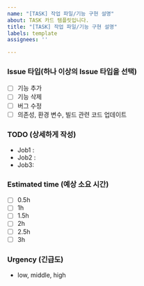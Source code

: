 ```yaml
---
name: "[TASK] 작업 파일/기능 구현 설명"
about: TASK 카드 템플릿입니다.
title: "[TASK] 작업 파일/기능 구현 설명"
labels: template
assignees: ''

---
```


### Issue 타입(하나 이상의 Issue 타입을 선택)

- [ ]  기능 추가
- [ ]  기능 삭제
- [ ]  버그 수정
- [ ]  의존성, 환경 변수, 빌드 관련 코드 업데이트

### TODO (상세하게 작성)

-  Job1 : 
-  Job2 : 
-  Job3:

### Estimated time (예상 소요 시간)

- [ ]  0.5h
- [ ]  1h
- [ ]  1.5h
- [ ]  2h
- [ ]  2.5h
- [ ]  3h

### Urgency (긴급도)
- low, middle, high
